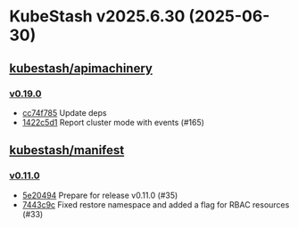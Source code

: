 # KubeStash v2025.6.30 (2025-06-30)


## [kubestash/apimachinery](https://github.com/kubestash/apimachinery)

### [v0.19.0](https://github.com/kubestash/apimachinery/releases/tag/v0.19.0)

- [cc74f785](https://github.com/kubestash/apimachinery/commit/cc74f785) Update deps
- [1422c5d1](https://github.com/kubestash/apimachinery/commit/1422c5d1) Report cluster mode with events (#165)



## [kubestash/manifest](https://github.com/kubestash/manifest)

### [v0.11.0](https://github.com/kubestash/manifest/releases/tag/v0.11.0)

- [5e20494](https://github.com/kubestash/manifest/commit/5e20494) Prepare for release v0.11.0 (#35)
- [7443c9c](https://github.com/kubestash/manifest/commit/7443c9c) Fixed restore namespace and added a flag for RBAC resources (#33)




